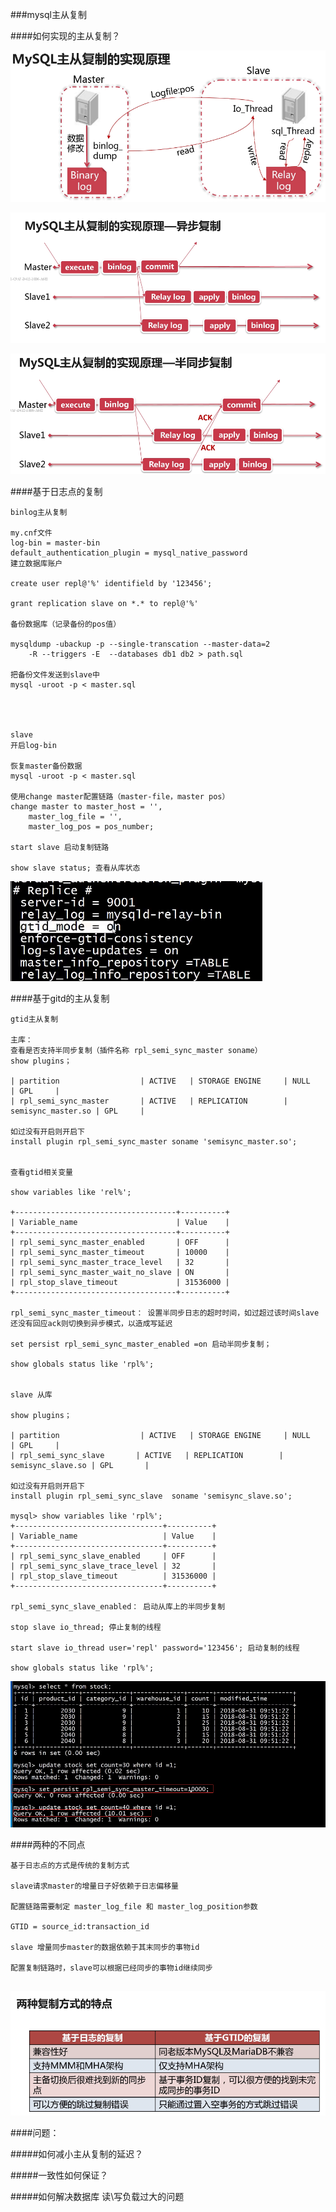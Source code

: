 ###mysql主从复制

####如何实现的主从复制？

![1572488480393](assets\1572488480393.png)



![1572488550767](assets\1572488550767.png)

![1572488633505](assets\1572488633505.png)











####基于日志点的复制

```
binlog主从复制

my.cnf文件
log-bin = master-bin
default_authentication_plugin = mysql_native_password
建立数据库账户

create user repl@'%' identifield by '123456';

grant replication slave on *.* to repl@'%'

备份数据库（记录备份的pos值）

mysqldump -ubackup -p --single-transcation --master-data=2
	-R --triggers -E  --databases db1 db2 > path.sql

把备份文件发送到slave中
mysql -uroot -p < master.sql




slave
开启log-bin 

恢复master备份数据
mysql -uroot -p < master.sql

使用change master配置链路（master-file，master pos）
change master to master_host = '',
    master_log_file = '',
    master_log_pos = pos_number;

start slave 启动复制链路

show slave status; 查看从库状态
```

![1572489001602](assets\1572489001602.png)

####基于gitd的主从复制

```
gtid主从复制

主库：
查看是否支持半同步复制（插件名称 rpl_semi_sync_master soname）
show plugins；

| partition                  | ACTIVE   | STORAGE ENGINE     | NULL               | GPL     |
| rpl_semi_sync_master       | ACTIVE   | REPLICATION        | semisync_master.so | GPL	    |

如过没有开启则开启下
install plugin rpl_semi_sync_master soname 'semisync_master.so';


查看gtid相关变量

show variables like 'rel%';

+------------------------------------+----------+
| Variable_name                      | Value    |
+------------------------------------+----------+
| rpl_semi_sync_master_enabled       | OFF      |
| rpl_semi_sync_master_timeout       | 10000    |
| rpl_semi_sync_master_trace_level   | 32       |
| rpl_semi_sync_master_wait_no_slave | ON       |
| rpl_stop_slave_timeout             | 31536000 |
+------------------------------------+----------+

rpl_semi_sync_master_timeout： 设置半同步日志的超时时间，如过超过该时间slave还没有回应ack则切换到异步模式，以造成写延迟

set persist rpl_semi_sync_master_enabled =on 启动半同步复制；

show globals status like 'rpl%';


slave 从库

show plugins；

| partition                  | ACTIVE   | STORAGE ENGINE     | NULL               | GPL     |
| rpl_semi_sync_slave       | ACTIVE   | REPLICATION        | semisync_slave.so | GPL	    |

如过没有开启则开启下
install plugin rpl_semi_sync_slave  soname 'semisync_slave.so';

mysql> show variables like 'rpl%';
+---------------------------------+----------+
| Variable_name                   | Value    |
+---------------------------------+----------+
| rpl_semi_sync_slave_enabled     | OFF      |
| rpl_semi_sync_slave_trace_level | 32       |
| rpl_stop_slave_timeout          | 31536000 |
+---------------------------------+----------+

rpl_semi_sync_slave_enabled： 启动从库上的半同步复制

stop slave io_thread; 停止复制的线程

start slave io_thread user='repl' password='123456'; 启动复制的线程

show globals status like 'rpl%';
```

![1572490209444](assets\1572490209444.png)







####两种的不同点

```
基于日志点的方式是传统的复制方式

slave请求master的增量日子好依赖于日志偏移量

配置链路需要制定 master_log_file 和 master_log_position参数

GTID = source_id:transaction_id

slave 增量同步master的数据依赖于其末同步的事物id

配置复制链路时，slave可以根据已经同步的事物id继续同步


```

![1572490515550](assets\1572490515550.png)



####问题：







#####如何减小主从复制的延迟？



#####一致性如何保证？



#####如何解决数据库 读\写负载过大的问题







